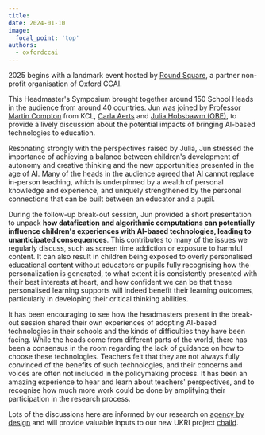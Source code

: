 ```yaml
---
title: 
date: 2024-01-10
image:
  focal_point: 'top'
authors:
  - oxfordccai
---
```



2025 begins with a landmark event hosted by [Round Square](https://www.roundsquare.org/get-involved/conferences/), a partner non-profit organisation of Oxford CCAI. 

This Headmaster's Symposium brought together around 150 School Heads in the audience from around 40 countries. Jun was joined by [Professor Martin Compton](https://www.kcl.ac.uk/people/martin-compton) from KCL, [Carla Aerts](https://www.linkedin.com/in/carlaaerts/) and [Julia Hobsbawm (OBE)](https://www.linkedin.com/in/juliahobsbawm/), to provide a lively discussion about the potential impacts of bringing AI-based technologies to education.


Resonating strongly with the perspectives raised by Julia, Jun stressed the importance of achieving a balance between children's development of autonomy and creative thinking and the new opportunities presented in the age of AI. Many of the heads in the audience agreed that AI cannot replace in-person teaching, which is underpinned by a wealth of personal knowledge and experience, and uniquely strengthened by the personal connections that can be built between an educator and a pupil.

During the follow-up break-out session, Jun provided a short presentation to unpack **how datafication and algorithmic computations can potentially influence children's experiences with AI-based technologies, leading to unanticipated consequences**. This contributes to many of the issues we regularly discuss, such as screen time addiction or exposure to harmful content. It can also result in children being exposed to overly personalised educational content without educators or pupils fully recognising how the personalization is generated, to what extent it is consistently presented with their best interests at heart, and how confident we can be that these personalised learning supports will indeed benefit their learning outcomes, particularly in developing their critical thinking abilities.


It has been encouraging to see how the headmasters present in the break-out session shared their own experiences of adopting AI-based technologies in their schools and the kinds of difficulties they have been facing. While the heads come from different parts of the world, there has been a consensus in the room regarding the lack of guidance on how to choose these technologies. Teachers felt that they are not always fully convinced of the benefits of such technologies, and their concerns and voices are often not included in the policymaking process. It has been an amazing experience to hear and learn about teachers' perspectives, and to recognise how much more work could be done by amplifying their participation in the research process.



Lots of the discussions here are informed by our research on [agency by design](https://oxfordccai.org/research/agency/) and will provide valuable inputs to our new UKRI project [chaild](http://chaild.org).